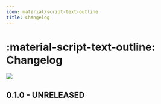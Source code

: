 ```yaml
---
icon: material/script-text-outline
title: Changelog
---
```


# :material-script-text-outline: Changelog

<div class="banner-image-wrapper">
  <img class="banner-image" src="https://images.unsplash.com/photo-1622722791926-6db414042091?q=80&w=1974&auto=format&fit=crop&ixlib=rb-4.1.0&ixid=M3wxMjA3fDB8MHxwaG90by1wYWdlfHx8fGVufDB8fHx8fA%3D%3D" style="object-position: 50% 30%;">
</div>

## 0.1.0 - UNRELEASED

